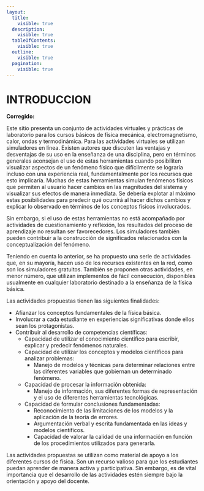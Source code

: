 ```yaml
---
layout:
  title:
    visible: true
  description:
    visible: true
  tableOfContents:
    visible: true
  outline:
    visible: true
  pagination:
    visible: true
---
```


# INTRODUCCION

**Corregido:**

Este sitio presenta un conjunto de actividades virtuales y prácticas de laboratorio para los cursos básicos de física mecánica, electromagnetismo, calor, ondas y termodinámica. Para las actividades virtuales se utilizan simuladores en línea. Existen autores que discuten las ventajas y desventajas de su uso en la enseñanza de una disciplina, pero en términos generales aconsejan el uso de estas herramientas cuando posibiliten visualizar aspectos de un fenómeno físico que difícilmente se lograría incluso con una experiencia real, fundamentalmente por los recursos que esto implicaría. Muchas de estas herramientas simulan fenómenos físicos que permiten al usuario hacer cambios en las magnitudes del sistema y visualizar sus efectos de manera inmediata. Se debería explotar al máximo estas posibilidades para predecir qué ocurrirá al hacer dichos cambios y explicar lo observado en términos de los conceptos físicos involucrados.

Sin embargo, si el uso de estas herramientas no está acompañado por actividades de cuestionamiento y reflexión, los resultados del proceso de aprendizaje no resultan ser favorecedores. Los simuladores también pueden contribuir a la construcción de significados relacionados con la conceptualización del fenómeno.

Teniendo en cuenta lo anterior, se ha propuesto una serie de actividades que, en su mayoría, hacen uso de los recursos existentes en la red, como son los simuladores gratuitos. También se proponen otras actividades, en menor número, que utilizan implementos de fácil consecución, disponibles usualmente en cualquier laboratorio destinado a la enseñanza de la física básica.

Las actividades propuestas tienen las siguientes finalidades:

* Afianzar los conceptos fundamentales de la física básica.
* Involucrar a cada estudiante en experiencias significativas donde ellos sean los protagonistas.
* Contribuir al desarrollo de competencias científicas:
  * Capacidad de utilizar el conocimiento científico para escribir, explicar y predecir fenómenos naturales.
  * Capacidad de utilizar los conceptos y modelos científicos para analizar problemas:
    * Manejo de modelos y técnicas para determinar relaciones entre las diferentes variables que gobiernan un determinado fenómeno.
  * Capacidad de procesar la información obtenida:
    * Manejo de información, sus diferentes formas de representación y el uso de diferentes herramientas tecnológicas.
  * Capacidad de formular conclusiones fundamentadas:
    * Reconocimiento de las limitaciones de los modelos y la aplicación de la teoría de errores.
    * Argumentación verbal y escrita fundamentada en las ideas y modelos científicos.
    * Capacidad de valorar la calidad de una información en función de los procedimientos utilizados para generarla.

Las actividades propuestas se utilizan como material de apoyo a los diferentes cursos de física. Son un recurso valioso para que los estudiantes puedan aprender de manera activa y participativa. Sin embargo, es de vital importancia que el desarrollo de las actividades estén siempre bajo la orientación y apoyo del docente.



